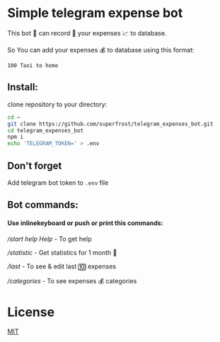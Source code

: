 # Simple telegram expense bot

This bot 🦾 can record 📝 your expenses 📈 to database.

So You can add your expenses 💰 to database using this format:

`100 Taxi to home`

## Install:

clone repository to your directory:
```bash
cd ~
git clone https://github.com/superfrost/telegram_expenses_bot.git
cd telegram_expenses_bot
npm i
echo 'TELEGRAM_TOKEN=' > .env
```

## Don't forget 

Add telegram bot token to `.env` file 

## Bot commands:

#### Use inlinekeyboard or push or print this commands:

*/start* *help* *Help* - To get help

*/statistic* - Get statistics for 1 month 📆

*/last* - To see & edit last 🔟 expenses

*/categories* - To see expenses 💰 categories

# License

[MIT](./LICENSE)

